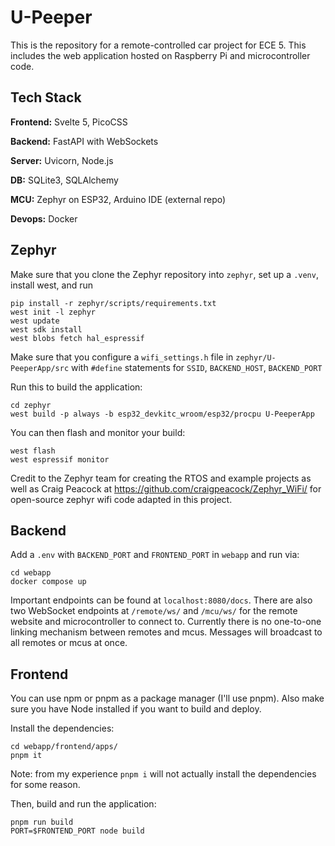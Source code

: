 
# U-Peeper

This is the repository for a remote-controlled car project for ECE 5. This includes the web application hosted on Raspberry Pi and microcontroller code.

## Tech Stack

**Frontend:** Svelte 5, PicoCSS

**Backend:** FastAPI with WebSockets

**Server:** Uvicorn, Node.js

**DB:** SQLite3, SQLAlchemy

**MCU:** Zephyr on ESP32, Arduino IDE (external repo)

**Devops:** Docker

## Zephyr

Make sure that you clone the Zephyr repository into `zephyr`, set up a `.venv`, install west, and run

```
pip install -r zephyr/scripts/requirements.txt
west init -l zephyr
west update
west sdk install
west blobs fetch hal_espressif
```

Make sure that you configure a `wifi_settings.h` file in `zephyr/U-PeeperApp/src` with `#define` statements for `SSID`, `BACKEND_HOST`, `BACKEND_PORT`

Run this to build the application:
```
cd zephyr
west build -p always -b esp32_devkitc_wroom/esp32/procpu U-PeeperApp
```

You can then flash and monitor your build:
```
west flash
west espressif monitor
```

Credit to the Zephyr team for creating the RTOS and example projects as well as Craig Peacock at https://github.com/craigpeacock/Zephyr_WiFi/ for open-source zephyr wifi code adapted in this project.

## Backend

Add a `.env` with `BACKEND_PORT` and `FRONTEND_PORT` in `webapp` and run via:
```
cd webapp
docker compose up
```

Important endpoints can be found at `localhost:8080/docs`.
There are also two WebSocket endpoints at `/remote/ws/` and `/mcu/ws/` for the remote website and microcontroller to connect to. Currently there is no one-to-one linking mechanism between remotes and mcus. Messages will broadcast to all remotes or mcus at once.

## Frontend

You can use npm or pnpm as a package manager (I'll use pnpm). Also make sure you have Node installed if you want to build and deploy.

Install the dependencies:
```
cd webapp/frontend/apps/
pnpm it
```
Note: from my experience `pnpm i` will not actually install the dependencies for some reason.

Then, build and run the application:
```
pnpm run build
PORT=$FRONTEND_PORT node build
```
